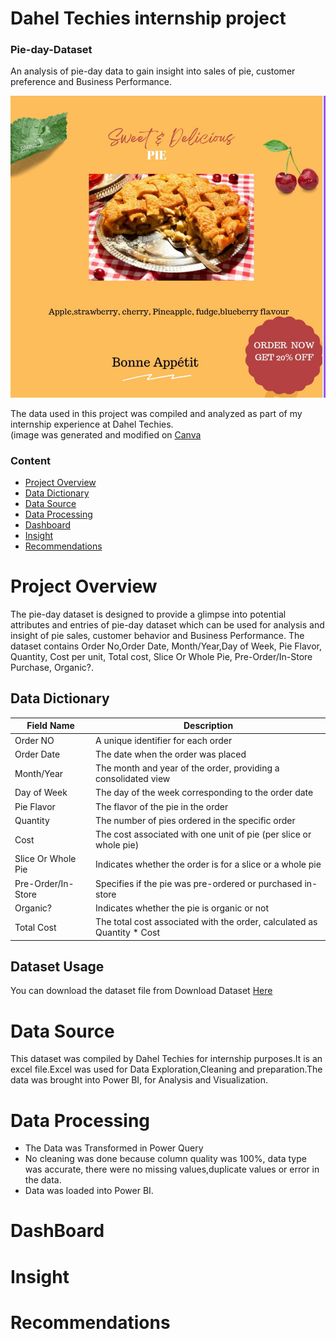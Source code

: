 # Dahel Techies internship project 

### Pie-day-Dataset
An analysis of pie-day data to gain insight into sales of pie, customer preference and Business Performance.

<!-- Banner Text -->
<img src="https://github.com/TolaniAdedunmola/Pie-Day-Dataset/blob/main/pie%20image.jpg">

The data used in this project was compiled and analyzed as part of my internship experience at Dahel Techies.  
(image was generated and modified on [Canva]("https://www.canva.com")

### Content

- [Project Overview](#project-overview)
- [Data Dictionary](#data-dictionary)
- [Data Source](#data-source)
- [Data Processing](#data-processing)
- [Dashboard](#dashboard)
- [Insight](#insight)
- [Recommendations](#recommendations)

# Project Overview 

The pie-day dataset is designed to provide a glimpse into potential attributes and entries of pie-day dataset which can be used for analysis and insight of pie sales, customer behavior and Business Performance. 
 The dataset contains Order No,Order Date, Month/Year,Day of Week, Pie Flavor, Quantity, Cost per unit, Total  cost, Slice Or Whole Pie, Pre-Order/In-Store Purchase, Organic?.


## Data Dictionary

| Field Name             | Description                                                                 |
|------------------------|-----------------------------------------------------------------------------|
| Order NO               | A unique identifier for each order                                          |
| Order Date             | The date when the order was placed                                          |
| Month/Year             | The month and year of the order, providing a consolidated view              |
| Day of Week            | The day of the week corresponding to the order date                          |
| Pie Flavor             | The flavor of the pie in the order                                           |
| Quantity               | The number of pies ordered in the specific order                             |
| Cost                   | The cost associated with one unit of pie (per slice or whole pie)           |
| Slice Or Whole Pie     | Indicates whether the order is for a slice or a whole pie                   |
| Pre-Order/In-Store     | Specifies if the pie was pre-ordered or purchased in-store                  |
| Organic?               | Indicates whether the pie is organic or not                                 |
| Total Cost             | The total cost associated with the order, calculated as Quantity * Cost      |



## Dataset Usage
You can download the dataset file from Download Dataset [Here](https://view.officeapps.live.com/op/view.aspx?src=https%3A%2F%2Fraw.githubusercontent.com%2FTolaniAdedunmola%2FPie-Day-Dataset%2Fmain%2FPie%2520Day%2520Dataset.xlsx&wdOrigin=BROWSELINK)




# Data Source 

This dataset was compiled by Dahel Techies for internship purposes.It is an excel file.Excel was used for Data Exploration,Cleaning and preparation.The data was brought into Power BI, for Analysis and Visualization. 




# Data Processing
- The Data was Transformed in Power Query
- No cleaning was done because column quality was 100%, data type was accurate, there were no missing values,duplicate values or error in the data.
- Data was loaded into Power BI.

# DashBoard



# Insight


# Recommendations

